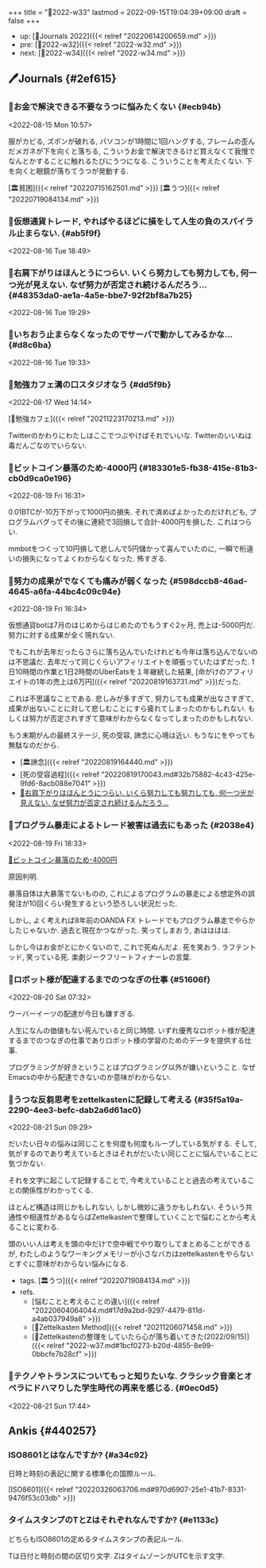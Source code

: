 +++
title = "📓2022-w33"
lastmod = 2022-09-15T19:04:39+09:00
draft = false
+++

-   up: [📅Journals 2022]({{< relref "20220614200659.md" >}})
-   pre: [📓2022-w32]({{< relref "2022-w32.md" >}})
-   next: [📓2022-w34]({{< relref "2022-w34.md" >}})


## 🖊Journals {#2ef615}


### 💭お金で解決できる不要なうつに悩みたくない {#ecb94b}

<span class="timestamp-wrapper"><span class="timestamp">&lt;2022-08-15 Mon 10:57&gt;</span></span>

服がカビる, ズボンが破れる, パソコンが1時間に1回ハングする, フレームの歪んだメガネが下を向くと落ちる, こういうお金で解決できるけど買えなくて我慢でなんとかすることに触れるたびにうつになる. こういうことを考えたくない. 下を向くと眼鏡が落ちてうつが発動する.

[🏛貧困]({{< relref "20220715162501.md" >}}) [🏛うつ]({{< relref "20220719084134.md" >}})


### 💭仮想通貨トレード, やればやるほどに損をして人生の負のスパイラル止まらない. {#ab5f9f}

<span class="timestamp-wrapper"><span class="timestamp">&lt;2022-08-16 Tue 18:49&gt;</span></span>


### 💭右肩下がりはほんとうにつらい. いくら努力しても努力しても, 何一つ光が見えない. なぜ努力が否定され続けるんだろう... {#48353da0-ae1a-4a5e-bbe7-92f2bf8a7b25}

<span class="timestamp-wrapper"><span class="timestamp">&lt;2022-08-16 Tue 19:29&gt;</span></span>


### 💭いちおう止まらなくなったのでサーバで動かしてみるかな... {#d8c6ba}

<span class="timestamp-wrapper"><span class="timestamp">&lt;2022-08-16 Tue 19:33&gt;</span></span>


### 💭勉強カフェ溝の口スタジオなう {#dd5f9b}

<span class="timestamp-wrapper"><span class="timestamp">&lt;2022-08-17 Wed 14:14&gt;</span></span>

[🔖勉強カフェ]({{< relref "20211223170213.md" >}})

Twitterのかわりにわたしはここでつぶやけばそれでいいな. Twitterのいいねは毒だんごなのでいらない.


### 💭ビットコイン暴落のため-4000円 {#183301e5-fb38-415e-81b3-cb0d9ca0e196}

<span class="timestamp-wrapper"><span class="timestamp">&lt;2022-08-19 Fri 16:31&gt;</span></span>

0.01BTCが-10万下がって1000円の損失. それで済めばよかったのだけれども, プログラムバグってその後に連続で3回損して合計-4000円を損した. これはつらい.

mmbotをつくって10円損して悲しんで5円儲かって喜んでいたのに, 一瞬で桁違いの損失になってよくわからなくなった. 怖すぎる.


### 💭努力の成果がでなくても痛みが弱くなった {#598dccb8-46ad-4645-a6fa-44bc4c09c94e}

<span class="timestamp-wrapper"><span class="timestamp">&lt;2022-08-19 Fri 16:34&gt;</span></span>

仮想通貨botは7月のはじめからはじめたのでもうすぐ2ヶ月, 売上は-5000円だ. 努力に対する成果が全く現れない.

でもこれが去年だったらさらに落ち込んでいたけれども今年は落ち込んでないのは不思議だ. 去年だって同じくらいアフィリエイトを頑張っていたはずだった. 1日10時間の作業と1日2時間のUberEatsを１年継続した結果, [命がけのアフィリエイトの1年の売上は6万円]({{< relref "20220819163731.md" >}})だった.

これは不思議なことである. 悲しみが多すぎて, 努力しても成果が出なさすぎて, 成果が出ないことに対して悲しむことにすら疲れてしまったのかもしれない. もしくは努力が否定されすぎて意味がわからなくなってしまったのかもしれない.

もう末期がんの最終ステージ, 死の受容, 諦念に心境は近い. もうなにをやっても無駄なのだから.

-   [🏛諦念]({{< relref "20220819164440.md" >}})
-   [死の受容過程]({{< relref "20220819170043.md#32b75882-4c43-425e-9fd6-8acb088e7041" >}})
-   [💭右肩下がりはほんとうにつらい. いくら努力しても努力しても, 何一つ光が見えない. なぜ努力が否定され続けるんだろう...](#48353da0-ae1a-4a5e-bbe7-92f2bf8a7b25)


### 💭プログラム暴走によるトレード被害は過去にもあった {#2038e4}

<span class="timestamp-wrapper"><span class="timestamp">&lt;2022-08-19 Fri 18:33&gt;</span></span>

[💭ビットコイン暴落のため-4000円](#183301e5-fb38-415e-81b3-cb0d9ca0e196)

原因判明.

暴落自体は大暴落でないものの, これによるプログラムの暴走による想定外の誤発注が10回くらい発生するという恐ろしい状況だった.

しかし, よく考えれば8年前のOANDA FX トレードでもプログラム暴走でやらかしたじゃないか. 過去と現在かつながった. 笑ってしまおう, あはははは.

しかし今はお金がとにかくないので, これで死ぬんだよ. 死を笑おう. ラフテントッド, 笑っている死. 楽劇ジークフリートフィナーレの言葉.


### 💭ロボット様が配達するまでのつなぎの仕事 {#51606f}

<span class="timestamp-wrapper"><span class="timestamp">&lt;2022-08-20 Sat 07:32&gt;</span></span>

ウーバーイーツの配達が今日も嫌すぎる.

人生になんの価値もない死んでいると同じ時間. いずれ優秀なロボット様が配達するまでのつなぎの仕事でありロボット様の学習のためのデータを提供する仕事.

プログラミングが好きということはプログラミング以外が嫌いということ. なぜEmacsの中から配達できないのか意味がわからない.


### 💭うつな反芻思考をzettelkastenに記録して考える {#35f5a19a-2290-4ee3-befc-dab2a6d61ac0}

<span class="timestamp-wrapper"><span class="timestamp">&lt;2022-08-21 Sun 09:29&gt;</span></span>

だいたい日々の悩みは同じことを何度も何度もループしている気がする. そして, 気がするのであり考えているときはそれがだいたい同じことに悩んでいることに気づかない.

それを文字に起こして記録することで, 今考えていることと過去の考えていることの関係性がわかってくる.

ほとんど構造は同じかもしれない, しかし微妙に違うかもしれない. そういう共通性や相違性があるならばZettelkastenで整理していくことで悩むことから考えることに変わる.

頭のいい人は考えを頭の中だけで空中戦でやり取りしてまとめることができるが, わたしのようなワーキングメモリーが小さなバカはzettelkastenをやらないとすぐに意味がわからない悩みになる.

-   tags. [🏛うつ]({{< relref "20220719084134.md" >}})
-   refs.
    -   [悩むことと考えることの違い]({{< relref "20220604064044.md#17d9a2bd-9297-4479-811d-a4ab037949a8" >}})
    -   [📝Zettelkasten Method]({{< relref "20211206071458.md" >}})
    -   [💭Zettelkastenの整理をしていたら心が落ち着いてきた(2022/09/15)]({{< relref "2022-w37.md#1bcf0273-b20d-4855-8e99-0bbcfe7b28cf" >}})


### 💭テクノやトランスについてもっと知りたいな. クラシック音楽とオペラにドハマりした学生時代の再来を感じる. {#0ec0d5}

<span class="timestamp-wrapper"><span class="timestamp">&lt;2022-08-21 Sun 17:44&gt;</span></span>


## Ankis {#440257}


### ISO8601とはなんですか? {#a34c92}

日時と時刻の表記に関する標準化の国際ルール.

[ISO8601]({{< relref "20220326063706.md#970d6907-25e1-41b7-8331-9476f53c03db" >}})


### タイムスタンプのTとZはそれぞれなんですか? {#e1133c}

どちらもISO8601の定めるタイムスタンプの表記ルール.

Tは日付と時刻の間の区切り文字. ZはタイムゾーンがUTCを示す文字.

